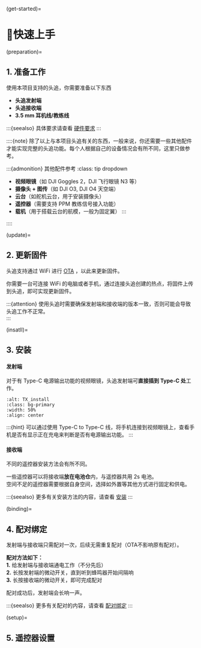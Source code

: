 (get-started)=
# 🚀快速上手

(preparation)=
## 1. 准备工作

使用本项目支持的头追，你需要准备以下东西

- **头追发射端**
- **头追接收端**
- **3.5 mm 耳机线/教练线**

:::{seealso}
具体要求请查看 [硬件要求](getting-started/hardware-required.md)
:::

::::{note}
除了以上与本项目头追有关的东西，一般来说，你还需要一些其他配件才能实现完整的头追功能。每个人根据自己的设备情况会有所不同，这里只做参考。 

:::{admonition} 其他配件参考
:class: tip dropdown
- **视频眼镜**（如 DJI Goggles 2，DJI 飞行眼镜 N3 等）
- **摄像头 + 图传**（如 DJI O3, DJI O4 天空端）
- **云台**（如舵机云台，用于安装摄像头）
- **遥控器**（需要支持 PPM 教练信号接入功能）
- **载机**（用于搭载云台的航模，一般为固定翼）
:::

::::


(update)=
## 2. 更新固件

头追支持通过 WiFi 进行 [OTA](getting-started/flashing-firmware.md#ota) ，以此来更新固件。  

你需要一台可连接 WiFi 的电脑或者手机，通过连接头追创建的热点，将固件上传到头追，即可实现更新固件。  

:::{attention}
使用头追时需要确保发射端和接收端的版本一致，否则可能会导致头追工作不正常。  
:::


(insatll)=
## 3. 安装

#### 发射端

对于有 Type-C 电源输出功能的视频眼镜，头追发射端可**直接插到 Type-C 处**工作。  

```{image} _static/TX_install.jpg
:alt: TX_install
:class: bg-primary
:width: 50%
:align: center
```
:::{hint}
可以通过使用 Type-C to Type-C 线，将手机连接到视频眼镜上，查看手机是否有显示正在充电来判断是否有电源输出功能。
:::

#### 接收端

不同的遥控器安装方法会有所不同。  

一些遥控器可以将接收端**放在电池仓**内，与遥控器共用 2s 电池。  
空间不足的遥控器需要根据自身空间，选择如外置等其他方式进行固定和供电。  

:::{seealso}
更多有关安装方法的内容，请查看 [安装](getting-started/installing.md)
:::


(binding)=
## 4. 配对绑定

发射端与接收端只需配对一次，后续无需重复配对（OTA不影响原有配对）。  

**配对方法如下：**  
**1.** 给发射端与接收端通电工作（不分先后）  
**2.** 长按发射端的微动开关，直到听到蜂鸣器开始间隔响  
**3.** 长按接收端的微动开关，即可完成配对  

配对成功后，发射端会长响一声。

:::{seealso}
更多有关配对的内容，请查看 [配对绑定](getting-started/binding.md)
:::

(setup)=
## 5. 遥控器设置

